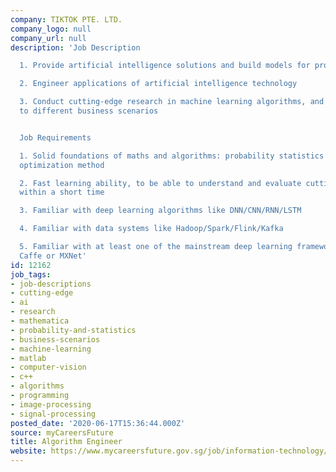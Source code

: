 ```yaml
---
company: TIKTOK PTE. LTD.
company_logo: null
company_url: null
description: 'Job Description

  1. Provide artificial intelligence solutions and build models for product application

  2. Engineer applications of artificial intelligence technology

  3. Conduct cutting-edge research in machine learning algorithms, and apply the technology
  to different business scenarios


  Job Requirements

  1. Solid foundations of maths and algorithms: probability statistics and numerical
  optimization method

  2. Fast learning ability, to be able to understand and evaluate cutting edge paper
  within a short time

  3. Familiar with deep learning algorithms like DNN/CNN/RNN/LSTM

  4. Familiar with data systems like Hadoop/Spark/Flink/Kafka

  5. Familiar with at least one of the mainstream deep learning frameworks, like TensorFlow,
  Caffe or MXNet'
id: 12162
job_tags:
- job-descriptions
- cutting-edge
- ai
- research
- mathematica
- probability-and-statistics
- business-scenarios
- machine-learning
- matlab
- computer-vision
- c++
- algorithms
- programming
- image-processing
- signal-processing
posted_date: '2020-06-17T15:36:44.000Z'
source: myCareersFuture
title: Algorithm Engineer
website: https://www.mycareersfuture.gov.sg/job/information-technology/algorithm-engineer-tiktok-fb706cabf20704242f5e97ec4e7e7331
---
```

